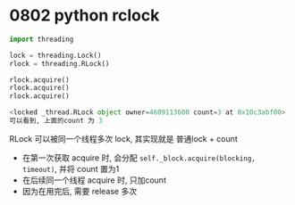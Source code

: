 # 0802 python rclock


```python
import threading

lock = threading.Lock()
rlock = threading.RLock()

rlock.acquire()
rlock.acquire()
rlock.acquire()

<locked _thread.RLock object owner=4609113600 count=3 at 0x10c3abf00>
可以看到, 上面的count 为 3
```

RLock 可以被同一个线程多次 lock, 其实现就是 普通lock + count
* 在第一次获取 acquire 时, 会分配 `self._block.acquire(blocking, timeout)`, 并将 count 置为1
* 在后续同一个线程 acquire 时, 只加count
* 因为在用完后, 需要 release 多次

